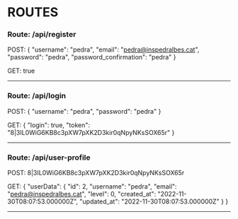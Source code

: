 # ROUTES

### Route: /api/register

POST: {
"username": "pedra",
"email": "pedra@inspedralbes.cat",
"password": "pedra",
"password_confirmation": "pedra"
}

GET: true

---

### Route: /api/login

POST: {
"username": "pedra",
"password": "pedra"
}

GET: {
"login": true,
"token": "8|3IL0WiG6KB8c3pXW7pXK2D3kir0qNpyNKsSOX65r"
}

---

### Route: /api/user-profile

POST: 8|3IL0WiG6KB8c3pXW7pXK2D3kir0qNpyNKsSOX65r

GET: {
"userData": {
"id": 2,
"username": "pedra",
"email": "pedra@inspedralbes.cat",
"level": 0,
"created_at": "2022-11-30T08:07:53.000000Z",
"updated_at": "2022-11-30T08:07:53.000000Z"
}
}

---
